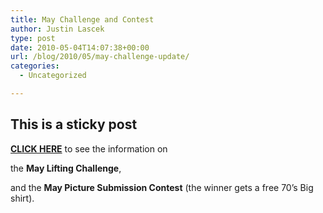 ```yaml
---
title: May Challenge and Contest
author: Justin Lascek
type: post
date: 2010-05-04T14:07:38+00:00
url: /blog/2010/05/may-challenge-update/
categories:
  - Uncategorized

---
```

## This is a sticky post

**[CLICK HERE][1]** to see the information on 

the **May Lifting Challenge**,
  
and the **May Picture Submission Contest** (the winner gets a free 70&#8217;s Big shirt).

 [1]: /?page_id=1724
